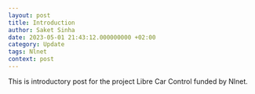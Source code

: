 ```yaml
---
layout: post
title: Introduction
author: Saket Sinha
date: 2023-05-01 21:43:12.000000000 +02:00
category: Update
tags: Nlnet
context: post
---
```

This is introductory post for the project Libre Car Control funded by Nlnet.

[logo]: https://github.com/disdi/attila-demo/raw/main/content/assets/images/logo.png "Our Logo"